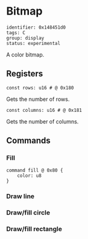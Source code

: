 # Bitmap

    identifier: 0x148451d0
    tags: C
    group: display
    status: experimental

A color bitmap.

## Registers

    const rows: u16 # @ 0x180

Gets the number of rows.

    const columns: u16 # @ 0x181

Gets the number of columns.

## Commands

### Fill

    command fill @ 0x80 {
        color: u8
    }

### Draw line

### Draw/fill circle

### Draw/fill rectangle
